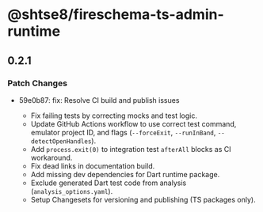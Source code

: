 # @shtse8/fireschema-ts-admin-runtime

## 0.2.1

### Patch Changes

- 59e0b87: fix: Resolve CI build and publish issues

  - Fix failing tests by correcting mocks and test logic.
  - Update GitHub Actions workflow to use correct test command, emulator project ID, and flags (`--forceExit`, `--runInBand`, `--detectOpenHandles`).
  - Add `process.exit(0)` to integration test `afterAll` blocks as CI workaround.
  - Fix dead links in documentation build.
  - Add missing dev dependencies for Dart runtime package.
  - Exclude generated Dart test code from analysis (`analysis_options.yaml`).
  - Setup Changesets for versioning and publishing (TS packages only).
